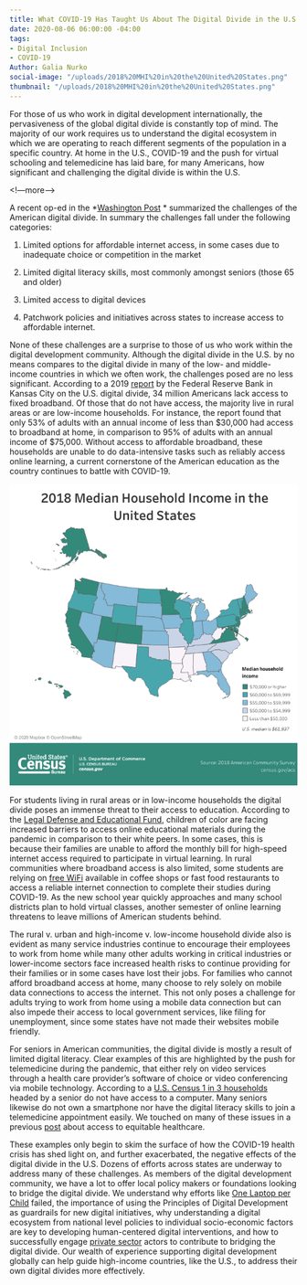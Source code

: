 ```yaml
---
title: What COVID-19 Has Taught Us About The Digital Divide in the U.S.
date: 2020-08-06 06:00:00 -04:00
tags:
- Digital Inclusion
- COVID-19
Author: Galia Nurko
social-image: "/uploads/2018%20MHI%20in%20the%20United%20States.png"
thumbnail: "/uploads/2018%20MHI%20in%20the%20United%20States.png"
---
```


For those of us who work in digital development internationally, the pervasiveness of the global digital divide is constantly top of mind. The majority of our work requires us to understand the digital ecosystem in which we are operating to reach different segments of the population in a specific country. At home in the U.S., COVID-19 and the push for virtual schooling and telemedicine has laid bare, for many Americans, how significant and challenging the digital divide is within the U.S.

<!—more-->

A recent op-ed in the *[Washington Post](https://www.washingtonpost.com/opinions/2020/06/23/americas-digital-divide-is-an-emergency/) * summarized the challenges of the American digital divide. In summary the challenges fall under the following categories:

1. Limited options for affordable internet access, in some cases due to inadequate choice or competition in the market

2. Limited digital literacy skills, most commonly amongst seniors (those 65 and older)

3. Limited access to digital devices

4. Patchwork policies and initiatives across states to increase access to affordable internet.

None of these challenges are a surprise to those of us who work within the digital development community. Although the digital divide in the U.S. by no means compares to the digital divide in many of the low- and middle-income countries in which we often work, the challenges posed are no less significant. According to a 2019 [report](https://www.kansascityfed.org/en/community/\~/media/31dc7512db164fce8ae79ec7709924fd.ashx) by the Federal Reserve Bank in Kansas City on the U.S. digital divide, 34 million Americans lack access to fixed broadband. Of those that do not have access, the majority live in rural areas or are low-income households. For instance, the report found that only 53% of adults with an annual income of less than $30,000 had access to broadband at home, in comparison to 95% of adults with an annual income of $75,000. Without access to affordable broadband, these households are unable to do data-intensive tasks such as reliably access online learning, a current cornerstone of the American education as the country continues to battle with COVID-19.

![2018 MHI in the United States.png](/uploads/2018%20MHI%20in%20the%20United%20States.png)

For students living in rural areas or in low-income households the digital divide poses an immense threat to their access to education. According to the [Legal Defense and Educational Fund](https://www.naacpldf.org/press-release/ldf-calls-on-internet-service-providers-to-make-online-learning-accessible-for-students-of-color-through-the-duration-of-the-covid-19-pandemic/), children of color are facing increased barriers to access online educational materials during the pandemic in comparison to their white peers. In some cases, this is because their families are unable to afford the monthly bill for high-speed internet access required to participate in virtual learning. In rural communities where broadband access is also limited, some students are relying on [free WiFi](https://www.wbur.org/edify/2020/05/08/pandemic-learning-without-internet) available in coffee shops or fast food restaurants to access a reliable internet connection to complete their studies during COVID-19. As the new school year quickly approaches and many school districts plan to hold virtual classes, another semester of online learning threatens to leave millions of American students behind.

The rural v. urban and high-income v. low-income household divide also is evident as many service industries continue to encourage their employees to work from home while many other adults working in critical industries or lower-income sectors face increased health risks to continue providing for their families or in some cases have lost their jobs. For families who cannot afford broadband access at home, many choose to rely solely on mobile data connections to access the internet. This not only poses a challenge for adults trying to work from home using a mobile data connection but can also impede their access to local government services, like filing for unemployment, since some states have not made their websites mobile friendly.

For seniors in American communities, the digital divide is mostly a result of limited digital literacy. Clear examples of this are highlighted by the push for telemedicine during the pandemic, that either rely on video services through a health care provider’s software of choice or video conferencing via mobile technology. According to a [U.S. Census 1 in 3 households](https://www.census.gov/content/dam/Census/library/publications/2017/acs/acs-37.pdf) headed by a senior do not have access to a computer. Many seniors likewise do not own a smartphone nor have the digital literacy skills to join a telemedicine appointment easily. We touched on many of these issues in a previous [post](https://dai-global-digital.com/digital-innovator-series-talking-equitable-access-to-healthcare-during-covid-19-with-vanderbilt-pediatrics.html) about access to equitable healthcare.

These examples only begin to skim the surface of how the COVID-19 health crisis has shed light on, and further exacerbated, the negative effects of the digital divide in the U.S. Dozens of efforts across states are underway to address many of these challenges. As members of the digital development community, we have a lot to offer local policy makers or foundations looking to bridge the digital divide. We understand why efforts like [One Laptop per Child](https://www.philanthropydaily.com/the-spectacular-failure-of-one-laptop-per-child/) failed, the importance of using the Principles of Digital Development as guardrails for new digital initiatives, why understanding a digital ecosystem from national level policies to individual socio-economic factors are key to developing human-centered digital interventions, and how to successfully engage [private sector](https://medium.com/@USAID_INVEST/international-development-agencies-need-private-sector-partners-usaid-connectivity-capital-and-e203e31f9897) actors to contribute to bridging the digital divide. Our wealth of experience supporting digital development globally can help guide high-income countries, like the U.S., to address their own digital divides more effectively.